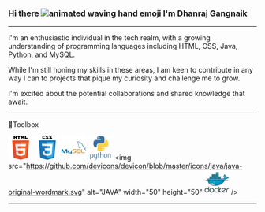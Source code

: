 <h3>
     Hi there    
     <img src="https://discordemoji.com/assets/emoji/wavegif_1860.gif"
          alt="animated waving hand emoji"
          width="30"
          height="30"
           />
     I'm Dhanraj Gangnaik
</h3>


---

I'm an enthusiastic individual in the tech realm, with a growing understanding of programming languages including HTML, CSS, Java, Python, and MySQL.
     
While I'm still honing my skills in these areas, I am keen to contribute in any way I can to projects that pique my curiosity and challenge me to grow.

I'm excited about the potential collaborations and shared knowledge that await.

---

🧰Toolbox

<img 
src="https://github.com/devicons/devicon/blob/master/icons/html5/html5-original-wordmark.svg" alt="HTML" width="50" height="50" /> <img src="https://github.com/devicons/devicon/blob/master/icons/css3/css3-original-wordmark.svg" alt="CSS" width="50" height="50" /> <img src="https://github.com/devicons/devicon/blob/master/icons/mysql/mysql-original-wordmark.svg" alt="MYSQL" width="50" height="50" /> <img src="https://github.com/devicons/devicon/blob/master/icons/python/python-original-wordmark.svg" alt="PYTHON" width="50" height="50" /> <img src="https://github.com/devicons/devicon/blob/master/icons/java/java-original-wordmark.svg" alt="JAVA" width="50" height="50" <img src="https://github.com/devicons/devicon/blob/master/icons/docker/docker-original-wordmark.svg" alt="DOCKER" width="50" height="50" /> />
                                                                                                                          
---



<!--
**DhanrajGangnaik/DhanrajGangnaik** is a ✨ _special_ ✨ repository because its `README.md` (this file) appears on your GitHub profile.

Here are some ideas to get you started:

- 🔭 I’m currently working on ...
- 🌱 I’m currently learning ...
- 👯 I’m looking to collaborate on ...
- 🤔 I’m looking for help with ...
- 💬 Ask me about ...
- 📫 How to reach me: ...
- 😄 Pronouns: ...
- ⚡ Fun fact: ...
-->
